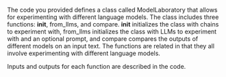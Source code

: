 The code you provided defines a class called ModelLaboratory that allows for experimenting with different language models. The class includes three functions: __init__, from_llms, and compare. __init__ initializes the class with chains to experiment with, from_llms initializes the class with LLMs to experiment with and an optional prompt, and compare compares the outputs of different models on an input text. The functions are related in that they all involve experimenting with different language models. 

Inputs and outputs for each function are described in the code.


